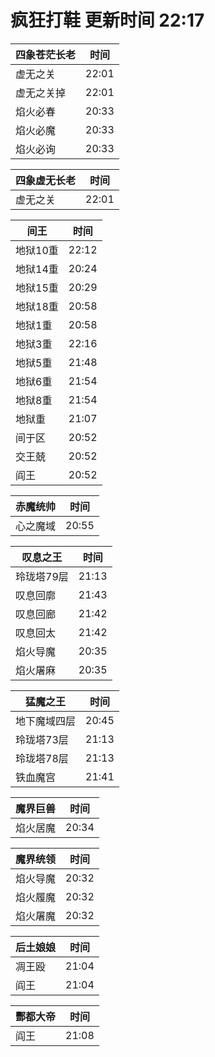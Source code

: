 # 疯狂打鞋 更新时间 22:17

| 四象苍茫长老   | 时间    |
|--------|-------|
| 虚无之关 | 22:01 |
| 虚无之关掉 | 22:01 |
| 焰火必春 | 20:33 |
| 焰火必魔 | 20:33 |
| 焰火必询 | 20:33 |

| 四象虚无长老   | 时间    |
|--------|-------|
| 虚无之关 | 22:01 |

| 间王   | 时间    |
|--------|-------|
| 地狱10重 | 22:12 |
| 地狱14重 | 20:24 |
| 地狱15重 | 20:29 |
| 地狱18重 | 20:58 |
| 地狱1重 | 20:58 |
| 地狱3重 | 22:16 |
| 地狱5重 | 21:48 |
| 地狱6重 | 21:54 |
| 地狱8重 | 21:54 |
| 地狱重 | 21:07 |
| 间于区 | 20:52 |
| 交王兢 | 20:52 |
| 阎王 | 20:52 |

| 赤魔统帅   | 时间    |
|--------|-------|
| 心之魔域 | 20:55 |

| 叹息之王   | 时间    |
|--------|-------|
| 玲珑塔79层 | 21:13 |
| 叹息回廓 | 21:43 |
| 叹息回廊 | 21:42 |
| 叹息回太 | 21:42 |
| 焰火导魔 | 20:35 |
| 焰火屠麻 | 20:35 |

| 猛魔之王   | 时间    |
|--------|-------|
| 地下魔域四层 | 20:45 |
| 玲珑塔73层 | 21:13 |
| 玲珑塔78层 | 21:13 |
| 铁血魔宫 | 21:41 |

| 魔界巨兽   | 时间    |
|--------|-------|
| 焰火居魔 | 20:34 |

| 魔界统领   | 时间    |
|--------|-------|
| 焰火导魔 | 20:32 |
| 焰火履魔 | 20:32 |
| 焰火屠魔 | 20:32 |

| 后土娘娘   | 时间    |
|--------|-------|
| 凋王殴 | 21:04 |
| 阎王 | 21:04 |

| 酆都大帝   | 时间    |
|--------|-------|
| 阎王 | 21:08 |